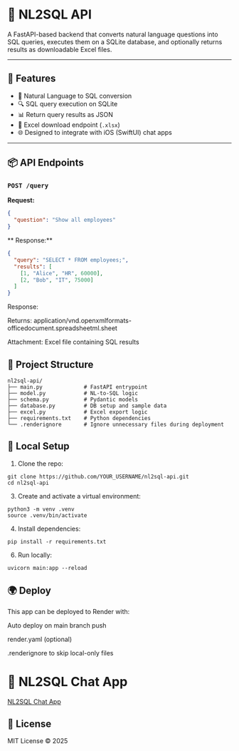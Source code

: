 # 📡 NL2SQL API

A FastAPI-based backend that converts natural language questions into SQL queries, executes them on a SQLite database, and optionally returns results as downloadable Excel files.

---

## 🚀 Features

- 🧠 Natural Language to SQL conversion
- 🔍 SQL query execution on SQLite
- 📊 Return query results as JSON
- 📁 Excel download endpoint (`.xlsx`)
- 🌐 Designed to integrate with iOS (SwiftUI) chat apps

---

## 📦 API Endpoints

### `POST /query`

**Request:**
```json
{
  "question": "Show all employees"
}
```
** Response:**
```json
{
  "query": "SELECT * FROM employees;",
  "results": [
    [1, "Alice", "HR", 60000],
    [2, "Bob", "IT", 75000]
  ]
}
```
Response:

Returns: application/vnd.openxmlformats-officedocument.spreadsheetml.sheet

Attachment: Excel file containing SQL results

## 📁 Project Structure
```
nl2sql-api/
├── main.py             # FastAPI entrypoint
├── model.py            # NL-to-SQL logic
├── schema.py           # Pydantic models
├── database.py         # DB setup and sample data
├── excel.py            # Excel export logic
├── requirements.txt    # Python dependencies
└── .renderignore       # Ignore unnecessary files during deployment
```
## 🧪 Local Setup
1. Clone the repo:
```
git clone https://github.com/YOUR_USERNAME/nl2sql-api.git
cd nl2sql-api
```
3. Create and activate a virtual environment:
```
python3 -m venv .venv
source .venv/bin/activate
```
4. Install dependencies:
```
pip install -r requirements.txt
```
6. Run locally:
```
uvicorn main:app --reload
```
## 🌍 Deploy
This app can be deployed to Render with:

Auto deploy on main branch push

render.yaml (optional)

.renderignore to skip local-only files

# 📱 NL2SQL Chat App

[NL2SQL Chat App](https://github.com/kimleak/NL2SQLChatApp)


## 📄 License
MIT License © 2025
